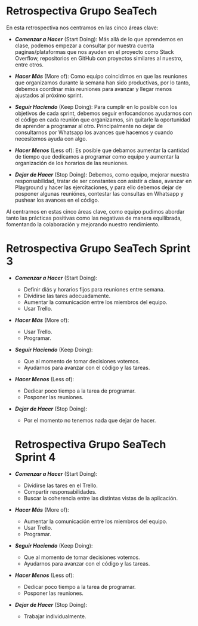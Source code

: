 # Retrospectiva Grupo SeaTech

En esta retrospectiva nos centramos en las cinco áreas clave:

- ***Comenzar a Hacer*** (Start Doing): Más allá de lo que aprendemos en clase, podemos empezar a consultar por nuestra cuenta paginas/plataformas que nos ayuden en el proyecto como Stack Overflow, repositorios en GitHub con proyectos similares al nuestro, entre otros.

- ***Hacer Más*** (More of): Como equipo coincidimos en que las reuniones que organizamos durante la semana han sido productivas, por lo tanto, debemos coordinar más reuniones para avanzar y llegar menos ajustados al próximo sprint.

- ***Seguir Haciendo*** (Keep Doing): Para cumplir en lo posible con los objetivos de cada sprint, debemos seguir enfocandonos ayudarnos con el código en cada reunión que organizamos, sin quitarle la oportunidad de aprender a programar al otro. Principalmente no dejar de consultarnos por Whatsapp los avances que hacemos y cuando necesitemos ayuda con algo.

- ***Hacer Menos*** (Less of): Es posible que debamos aumentar la cantidad de tiempo que dedicamos a programar como equipo y aumentar la organización de los horarios de las reuniones.

- ***Dejar de Hacer*** (Stop Doing): Debemos, como equipo, mejorar nuestra responsabilidad, tratar de ser constantes con asistir a clase, avanzar en Playground y hacer las ejercitaciones, y para ello debemos dejar de posponer algunas reuniónes, contestar las consultas en Whatsapp y pushear los avances en el código.

Al centrarnos en estas cinco áreas clave, como equipo pudimos abordar tanto las prácticas positivas como las negativas de manera equilibrada, fomentando la colaboración y mejorando nuestro rendimiento.

# Retrospectiva Grupo SeaTech Sprint 3

- ***Comenzar a Hacer*** (Start Doing): 
    - Definir diás y horarios fijos para reuniones entre semana.
    - Dividirse las tares adecuadamente.
    - Aumentar la comunicación entre los miembros del equipo.
    - Usar Trello.

- ***Hacer Más*** (More of):
    - Usar Trello.
    - Programar.

- ***Seguir Haciendo*** (Keep Doing):
    - Que al momento de tomar decisiones votemos.
    - Ayudarnos para avanzar con el código y las tareas.

- ***Hacer Menos*** (Less of):
    - Dedicar poco tiempo a la tarea de programar.
    - Posponer las reuniones.

- ***Dejar de Hacer*** (Stop Doing):
    - Por el momento no tenemos nada que dejar de hacer.

    # Retrospectiva Grupo SeaTech Sprint 4

- ***Comenzar a Hacer*** (Start Doing): 
    - Dividirse las tares en el Trello.
    - Compartir responsabilidades.
    - Buscar la coherencia entre las distintas vistas de la aplicación.

- ***Hacer Más*** (More of):
    - Aumentar la comunicación entre los miembros del equipo.   
    - Usar Trello.
    - Programar.

- ***Seguir Haciendo*** (Keep Doing):
    - Que al momento de tomar decisiones votemos.
    - Ayudarnos para avanzar con el código y las tareas.

- ***Hacer Menos*** (Less of):
    - Dedicar poco tiempo a la tarea de programar.
    - Posponer las reuniones.

- ***Dejar de Hacer*** (Stop Doing):
    - Trabajar individualmente.
